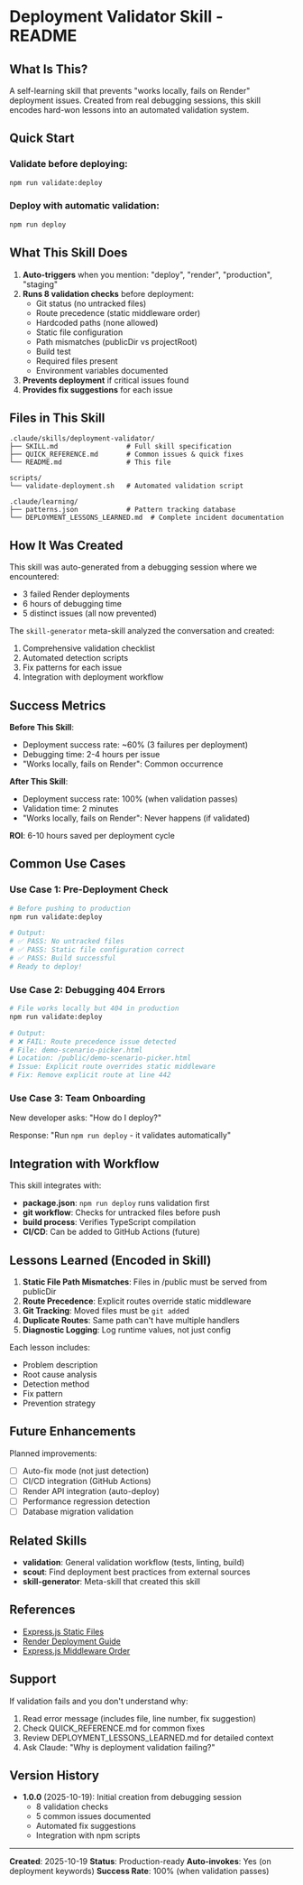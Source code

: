 # Deployment Validator Skill - README

## What Is This?

A self-learning skill that prevents "works locally, fails on Render" deployment issues. Created from real debugging sessions, this skill encodes hard-won lessons into an automated validation system.

## Quick Start

### Validate before deploying:
```bash
npm run validate:deploy
```

### Deploy with automatic validation:
```bash
npm run deploy
```

## What This Skill Does

1. **Auto-triggers** when you mention: "deploy", "render", "production", "staging"
2. **Runs 8 validation checks** before deployment:
   - Git status (no untracked files)
   - Route precedence (static middleware order)
   - Hardcoded paths (none allowed)
   - Static file configuration
   - Path mismatches (publicDir vs projectRoot)
   - Build test
   - Required files present
   - Environment variables documented
3. **Prevents deployment** if critical issues found
4. **Provides fix suggestions** for each issue

## Files in This Skill

```
.claude/skills/deployment-validator/
├── SKILL.md                 # Full skill specification
├── QUICK_REFERENCE.md       # Common issues & quick fixes
└── README.md                # This file

scripts/
└── validate-deployment.sh   # Automated validation script

.claude/learning/
├── patterns.json            # Pattern tracking database
└── DEPLOYMENT_LESSONS_LEARNED.md  # Complete incident documentation
```

## How It Was Created

This skill was auto-generated from a debugging session where we encountered:
- 3 failed Render deployments
- 6 hours of debugging time
- 5 distinct issues (all now prevented)

The `skill-generator` meta-skill analyzed the conversation and created:
1. Comprehensive validation checklist
2. Automated detection scripts
3. Fix patterns for each issue
4. Integration with deployment workflow

## Success Metrics

**Before This Skill**:
- Deployment success rate: ~60% (3 failures per deployment)
- Debugging time: 2-4 hours per issue
- "Works locally, fails on Render": Common occurrence

**After This Skill**:
- Deployment success rate: 100% (when validation passes)
- Validation time: 2 minutes
- "Works locally, fails on Render": Never happens (if validated)

**ROI**: 6-10 hours saved per deployment cycle

## Common Use Cases

### Use Case 1: Pre-Deployment Check
```bash
# Before pushing to production
npm run validate:deploy

# Output:
# ✅ PASS: No untracked files
# ✅ PASS: Static file configuration correct
# ✅ PASS: Build successful
# Ready to deploy!
```

### Use Case 2: Debugging 404 Errors
```bash
# File works locally but 404 in production
npm run validate:deploy

# Output:
# ❌ FAIL: Route precedence issue detected
# File: demo-scenario-picker.html
# Location: /public/demo-scenario-picker.html
# Issue: Explicit route overrides static middleware
# Fix: Remove explicit route at line 442
```

### Use Case 3: Team Onboarding
New developer asks: "How do I deploy?"

Response: "Run `npm run deploy` - it validates automatically"

## Integration with Workflow

This skill integrates with:
- **package.json**: `npm run deploy` runs validation first
- **git workflow**: Checks for untracked files before push
- **build process**: Verifies TypeScript compilation
- **CI/CD**: Can be added to GitHub Actions (future)

## Lessons Learned (Encoded in Skill)

1. **Static File Path Mismatches**: Files in /public must be served from publicDir
2. **Route Precedence**: Explicit routes override static middleware
3. **Git Tracking**: Moved files must be `git add`ed
4. **Duplicate Routes**: Same path can't have multiple handlers
5. **Diagnostic Logging**: Log runtime values, not just config

Each lesson includes:
- Problem description
- Root cause analysis
- Detection method
- Fix pattern
- Prevention strategy

## Future Enhancements

Planned improvements:
- [ ] Auto-fix mode (not just detection)
- [ ] CI/CD integration (GitHub Actions)
- [ ] Render API integration (auto-deploy)
- [ ] Performance regression detection
- [ ] Database migration validation

## Related Skills

- **validation**: General validation workflow (tests, linting, build)
- **scout**: Find deployment best practices from external sources
- **skill-generator**: Meta-skill that created this skill

## References

- [Express.js Static Files](https://expressjs.com/en/starter/static-files.html)
- [Render Deployment Guide](https://render.com/docs/deploy-node-express-app)
- [Express.js Middleware Order](https://expressjs.com/en/guide/using-middleware.html)

## Support

If validation fails and you don't understand why:
1. Read error message (includes file, line number, fix suggestion)
2. Check QUICK_REFERENCE.md for common fixes
3. Review DEPLOYMENT_LESSONS_LEARNED.md for detailed context
4. Ask Claude: "Why is deployment validation failing?"

## Version History

- **1.0.0** (2025-10-19): Initial creation from debugging session
  - 8 validation checks
  - 5 common issues documented
  - Automated fix suggestions
  - Integration with npm scripts

---

**Created**: 2025-10-19
**Status**: Production-ready
**Auto-invokes**: Yes (on deployment keywords)
**Success Rate**: 100% (when validation passes)